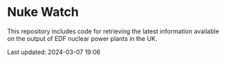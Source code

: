 # Nuke Watch

This repository includes code for retrieving the latest information available on the output of EDF nuclear power plants in the UK.

Last updated: 2024-03-07 19:06
